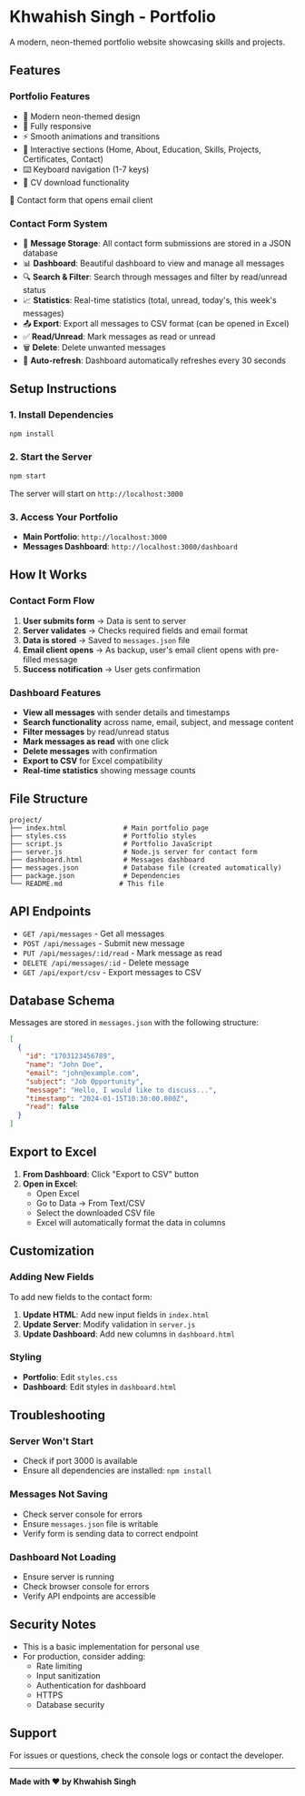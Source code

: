 # Khwahish Singh - Portfolio 

A modern, neon-themed portfolio website showcasing skills and projects.

## Features

### Portfolio Features
- 🎨 Modern neon-themed design
- 📱 Fully responsive
- ⚡ Smooth animations and transitions
- 🎯 Interactive sections (Home, About, Education, Skills, Projects, Certificates, Contact)
- ⌨️ Keyboard navigation (1-7 keys)
- 📄 CV download functionality

 📧 Contact form that opens email client
### Contact Form System
- 📧 **Message Storage**: All contact form submissions are stored in a JSON database
- 📊 **Dashboard**: Beautiful dashboard to view and manage all messages
- 🔍 **Search & Filter**: Search through messages and filter by read/unread status
- 📈 **Statistics**: Real-time statistics (total, unread, today's, this week's messages)
- 📤 **Export**: Export all messages to CSV format (can be opened in Excel)
- ✅ **Read/Unread**: Mark messages as read or unread
- 🗑️ **Delete**: Delete unwanted messages
- 🔄 **Auto-refresh**: Dashboard automatically refreshes every 30 seconds

## Setup Instructions

### 1. Install Dependencies
```bash
npm install
```

### 2. Start the Server
```bash
npm start
```

The server will start on `http://localhost:3000`

### 3. Access Your Portfolio
- **Main Portfolio**: `http://localhost:3000`
- **Messages Dashboard**: `http://localhost:3000/dashboard`

## How It Works

### Contact Form Flow
1. **User submits form** → Data is sent to server
2. **Server validates** → Checks required fields and email format
3. **Data is stored** → Saved to `messages.json` file
4. **Email client opens** → As backup, user's email client opens with pre-filled message
5. **Success notification** → User gets confirmation

### Dashboard Features
- **View all messages** with sender details and timestamps
- **Search functionality** across name, email, subject, and message content
- **Filter messages** by read/unread status
- **Mark messages as read** with one click
- **Delete messages** with confirmation
- **Export to CSV** for Excel compatibility
- **Real-time statistics** showing message counts

## File Structure

```
project/
├── index.html              # Main portfolio page
├── styles.css              # Portfolio styles
├── script.js               # Portfolio JavaScript
├── server.js               # Node.js server for contact form
├── dashboard.html          # Messages dashboard
├── messages.json           # Database file (created automatically)
├── package.json            # Dependencies
└── README.md              # This file
```

## API Endpoints

- `GET /api/messages` - Get all messages
- `POST /api/messages` - Submit new message
- `PUT /api/messages/:id/read` - Mark message as read
- `DELETE /api/messages/:id` - Delete message
- `GET /api/export/csv` - Export messages to CSV

## Database Schema

Messages are stored in `messages.json` with the following structure:

```json
[
  {
    "id": "1703123456789",
    "name": "John Doe",
    "email": "john@example.com",
    "subject": "Job Opportunity",
    "message": "Hello, I would like to discuss...",
    "timestamp": "2024-01-15T10:30:00.000Z",
    "read": false
  }
]
```

## Export to Excel

1. **From Dashboard**: Click "Export to CSV" button
2. **Open in Excel**: 
   - Open Excel
   - Go to Data → From Text/CSV
   - Select the downloaded CSV file
   - Excel will automatically format the data in columns

## Customization

### Adding New Fields
To add new fields to the contact form:

1. **Update HTML**: Add new input fields in `index.html`
2. **Update Server**: Modify validation in `server.js`
3. **Update Dashboard**: Add new columns in `dashboard.html`

### Styling
- **Portfolio**: Edit `styles.css`
- **Dashboard**: Edit styles in `dashboard.html`

## Troubleshooting

### Server Won't Start
- Check if port 3000 is available
- Ensure all dependencies are installed: `npm install`

### Messages Not Saving
- Check server console for errors
- Ensure `messages.json` file is writable
- Verify form is sending data to correct endpoint

### Dashboard Not Loading
- Ensure server is running
- Check browser console for errors
- Verify API endpoints are accessible

## Security Notes

- This is a basic implementation for personal use
- For production, consider adding:
  - Rate limiting
  - Input sanitization
  - Authentication for dashboard
  - HTTPS
  - Database security

## Support

For issues or questions, check the console logs or contact the developer.

---

**Made with ❤️ by Khwahish Singh** 
